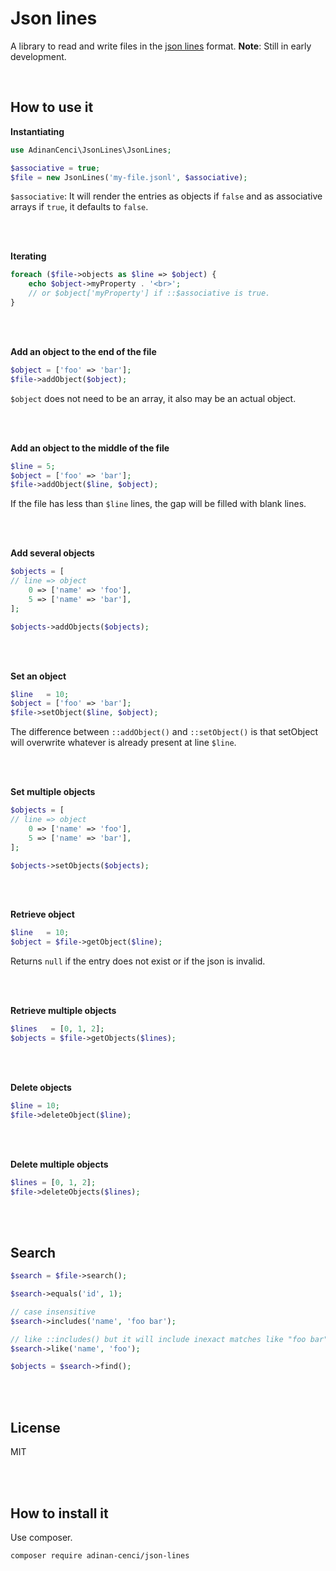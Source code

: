 # Json lines
A library to read and write files in the [json lines](https://jsonlines.org/) format.
**Note**: Still in early development.

<br>

## How to use it

**Instantiating**
```php
use AdinanCenci\JsonLines\JsonLines;

$associative = true;
$file = new JsonLines('my-file.jsonl', $associative);
```

`$associative`: It will render the entries as objects if `false` and as associative arrays if `true`, it defaults to `false`.

<br><br>

**Iterating**
```php
foreach ($file->objects as $line => $object) {
    echo $object->myProperty . '<br>';
    // or $object['myProperty'] if ::$associative is true.
}
```

<br><br>

**Add an object to the end of the file**

```php
$object = ['foo' => 'bar'];
$file->addObject($object);
```

`$object` does not need to be an array, it also may be an actual object. 

<br><br>

**Add an object to the middle of the file**

```php
$line = 5;
$object = ['foo' => 'bar'];
$file->addObject($line, $object);
```

If the file has less than `$line` lines, the gap will be filled with blank lines.

<br><br>

**Add several objects**

```php
$objects = [
// line => object
    0 => ['name' => 'foo'],
    5 => ['name' => 'bar'],
];

$objects->addObjects($objects);
```

<br><br>

**Set an object**
```php
$line   = 10;
$object = ['foo' => 'bar'];
$file->setObject($line, $object);
```

The difference between `::addObject()` and `::setObject()` is that setObject will overwrite whatever is already present at line `$line`. 

<br><br>

**Set multiple objects**
```php
$objects = [
// line => object
    0 => ['name' => 'foo'],
    5 => ['name' => 'bar'],
];

$objects->setObjects($objects);
```

<br><br>

**Retrieve object**
```php
$line   = 10;
$object = $file->getObject($line);
```

Returns `null` if the entry does not exist or if the json is invalid.

<br><br>

**Retrieve multiple objects**
```php
$lines   = [0, 1, 2];
$objects = $file->getObjects($lines);
```

<br><br>

**Delete objects**
```php
$line = 10;
$file->deleteObject($line);
```

<br><br>

**Delete multiple objects**
```php
$lines = [0, 1, 2];
$file->deleteObjects($lines);
```

<br><br>

## Search

```php
$search = $file->search();

$search->equals('id', 1);

// case insensitive
$search->includes('name', 'foo bar');

// like ::includes() but it will include inexact matches like "foo bar" or "bar foo"
$search->like('name', 'foo'); 

$objects = $search->find();
```

<br><br>

## License
MIT

<br><br>

## How to install it
Use composer.
```
composer require adinan-cenci/json-lines
```
